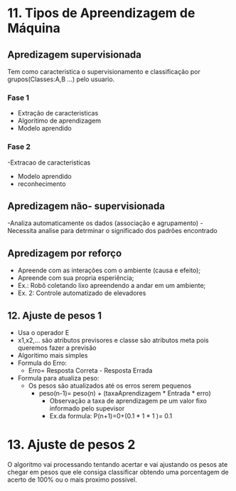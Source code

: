 # 11. Tipos de Apreendizagem de Máquina

## Apredizagem supervisionada

Tem como caracteristica o supervisionamento e classificação por grupos(Classes:A,B ...) pelo usuario.
### Fase 1

- Extração de caracteristicas
- Algoritimo de aprendizagem
- Modelo aprendido

### Fase 2

-Extracao de caracteristicas
- Modelo aprendido
- reconhecimento

## Apredizagem não- supervisionada

-Analiza automaticamente os dados (associação e agrupamento)
-Necessita analise para detrminar o significado dos padrões encontrado

## Apredizagem por reforço

- Apreende com as interações com o ambiente (causa e efeito);
- Apreende com sua propria esperiência;
- Ex.: Robô coletando lixo apreendendo a andar em um ambiente;
- Ex. 2: Controle automatizado de elevadores

## 12. Ajuste de pesos 1
- Usa o operador E
- x1,x2,... são atributos previsores e classe são atributos meta pois queremos fazer a previsão
- Algoritimo mais simples
- Formula do Erro:
    - Erro= Resposta Correta - Resposta Errada
- Formula para atualiza peso:
    - Os pesos são atualizados até os erros serem pequenos
        - peso(n-1)= peso(n) + (taxaAprendizagem * Entrada * erro)
            - Observação a taxa de aprendizagem pe um valor fixo informado pelo supevisor
            - Ex.da formula: P(n+1)=0+(0.1 * 1 * 1 )= 0.1
# 13. Ajuste de pesos 2

O algoritmo vai processando tentando acertar e vai ajustando os pesos ate chegar em pesos que ele consiga classificar obtendo uma porcentagem de acerto de 100% ou o mais proximo possivel. 


